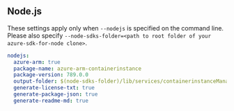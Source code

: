 ## Node.js

These settings apply only when `--nodejs` is specified on the command line.
Please also specify `--node-sdks-folder=<path to root folder of your azure-sdk-for-node clone>`.

``` yaml $(nodejs)
nodejs:
  azure-arm: true
  package-name: azure-arm-containerinstance
  package-version: 789.0.0
  output-folder: $(node-sdks-folder)/lib/services/containerinstanceManagement
  generate-license-txt: true
  generate-package-json: true
  generate-readme-md: true
```
